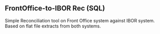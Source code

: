 ## FrontOffice-to-IBOR Rec (SQL)
Simple Reconciliation tool on Front Office system against IBOR system. Based on flat file extracts from both systems. 
